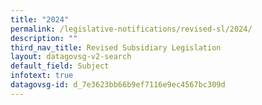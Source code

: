 ```yaml
---
title: "2024"
permalink: /legislative-notifications/revised-sl/2024/
description: ""
third_nav_title: Revised Subsidiary Legislation
layout: datagovsg-v2-search
default_field: Subject
infotext: true
datagovsg-id: d_7e3623bb66b9ef7116e9ec4567bc309d
---
```

